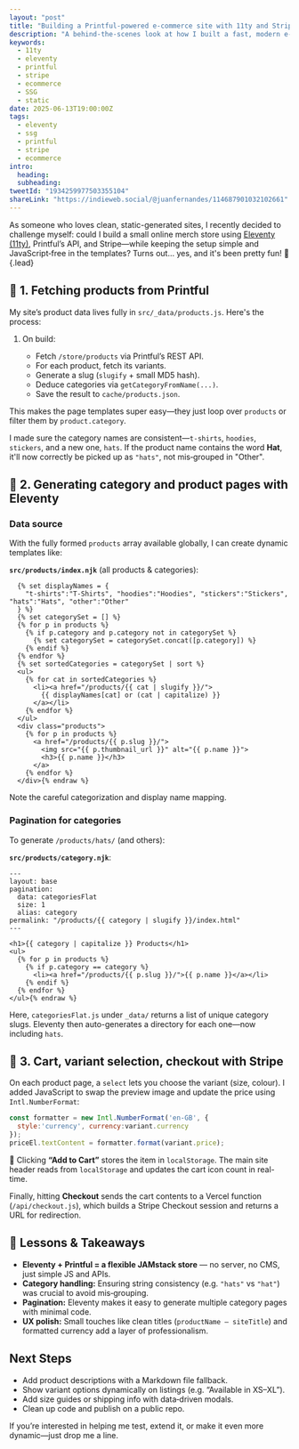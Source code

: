 ```yaml
---
layout: "post"
title: "Building a Printful‑powered e‑commerce site with 11ty and Stripe"
description: "A behind-the-scenes look at how I built a fast, modern e‑commerce site using 11ty, Printful, and Stripe. Learn how to fetch product data, auto-generate category pages, and create a lightweight cart and checkout experience—without a CMS."
keywords:
  - 11ty
  - eleventy
  - printful
  - stripe
  - ecommerce
  - SSG
  - static
date: 2025-06-13T19:00:00Z
tags:
  - eleventy
  - ssg
  - printful
  - stripe
  - ecommerce
intro:
  heading:
  subheading:
tweetId: "1934259977503355104"
shareLink: "https://indieweb.social/@juanfernandes/114687901032102661"
---
```

As someone who loves clean, static-generated sites, I recently decided to challenge myself: could I build a small online merch store using [Eleventy (11ty)](https://www.11ty.dev/), Printful’s API, and Stripe—while keeping the setup simple and JavaScript‑free in the templates? Turns out… yes, and it's been pretty fun! 🎉{.lead}

## 🧱 1. Fetching products from Printful

My site’s product data lives fully in `src/_data/products.js`. Here's the process:

1. On build:

   * Fetch `/store/products` via Printful’s REST API.
   * For each product, fetch its variants.
   * Generate a slug (`slugify` + small MD5 hash).
   * Deduce categories via `getCategoryFromName(...)`.
   * Save the result to `cache/products.json`.

This makes the page templates super easy—they just loop over `products` or filter them by `product.category`.

I made sure the category names are consistent—`t-shirts`, `hoodies`, `stickers`, and a new one, `hats`. If the product name contains the word **Hat**, it'll now correctly be picked up as `"hats"`, not mis‑grouped in "Other".

## 📂 2. Generating category and product pages with Eleventy

### Data source

With the fully formed `products` array available globally, I can create dynamic templates like:

**`src/products/index.njk`** (all products & categories):

```{% raw %}
  {% set displayNames = {
    "t-shirts":"T‑Shirts", "hoodies":"Hoodies", "stickers":"Stickers", "hats":"Hats", "other":"Other"
  } %}
  {% set categorySet = [] %}
  {% for p in products %}
    {% if p.category and p.category not in categorySet %}
      {% set categorySet = categorySet.concat([p.category]) %}
    {% endif %}
  {% endfor %}
  {% set sortedCategories = categorySet | sort %}
  <ul>
    {% for cat in sortedCategories %}
      <li><a href="/products/{{ cat | slugify }}/">
        {{ displayNames[cat] or (cat | capitalize) }}
      </a></li>
    {% endfor %}
  </ul>
  <div class="products">
    {% for p in products %}
      <a href="/products/{{ p.slug }}/">
        <img src="{{ p.thumbnail_url }}" alt="{{ p.name }}">
        <h3>{{ p.name }}</h3>
      </a>
    {% endfor %}
  </div>{% endraw %}
```

Note the careful categorization and display name mapping.

### Pagination for categories

To generate `/products/hats/` (and others):

**`src/products/category.njk`**:

```{% raw %}
---
layout: base
pagination:
  data: categoriesFlat
  size: 1
  alias: category
permalink: "/products/{{ category | slugify }}/index.html"
---

<h1>{{ category | capitalize }} Products</h1>
<ul>
  {% for p in products %}
    {% if p.category == category %}
      <li><a href="/products/{{ p.slug }}/">{{ p.name }}</a></li>
    {% endif %}
  {% endfor %}
</ul>{% endraw %}
```

Here, `categoriesFlat.js` under `_data/` returns a list of unique category slugs. Eleventy then auto-generates a directory for each one—now including `hats`.

## 🛒 3. Cart, variant selection, checkout with Stripe

On each product page, a `select` lets you choose the variant (size, colour). I added JavaScript to swap the preview image and update the price using `Intl.NumberFormat`:

```js
const formatter = new Intl.NumberFormat('en-GB', {
  style:'currency', currency:variant.currency
});
priceEl.textContent = formatter.format(variant.price);
```

🛒 Clicking **“Add to Cart”** stores the item in `localStorage`. The main site header reads from `localStorage` and updates the cart icon count in real-time.

Finally, hitting **Checkout** sends the cart contents to a Vercel function (`/api/checkout.js`), which builds a Stripe Checkout session and returns a URL for redirection.

## 🧠 Lessons & Takeaways

* **Eleventy + Printful = a flexible JAMstack store** — no server, no CMS, just simple JS and APIs.
* **Category handling:** Ensuring string consistency (e.g. `"hats"` vs `"hat"`) was crucial to avoid mis‑grouping.
* **Pagination:** Eleventy makes it easy to generate multiple category pages with minimal code.
* **UX polish:** Small touches like clean titles (`productName – siteTitle`) and formatted currency add a layer of professionalism.

## Next Steps

* Add product descriptions with a Markdown file fallback.
* Show variant options dynamically on listings (e.g. “Available in XS–XL”).
* Add size guides or shipping info with data‑driven modals.
* Clean up code and publish on a public repo.

If you’re interested in helping me test, extend it, or make it even more dynamic—just drop me a line.
